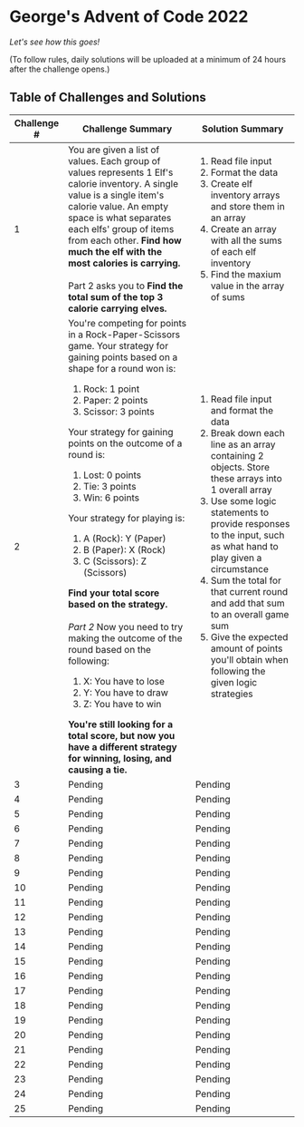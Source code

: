 # George's Advent of Code 2022

*Let's see how this goes!*

(To follow rules, daily solutions will be uploaded at a minimum of 24 hours after the challenge opens.)


## Table of Challenges and Solutions

| Challenge # | Challenge Summary | Solution Summary |
| --- | --- | --- |
1 | You are given a list of values. Each group of values represents 1 Elf's calorie inventory. A single value is a single item's calorie value. An empty space is what separates each elfs' group of items from each other. **Find how much the elf with the most calories is carrying.** <br> <br> Part 2 asks you to **Find the total sum of the top 3 calorie carrying elves.**| <ol><li>Read file input</li><li>Format the data</li><li>Create elf inventory arrays and store them in an array</li><li>Create an array with all the sums of each elf inventory</li><li>Find the maxium value in the array of sums</li></ol>
2 | You're competing for points in a Rock-Paper-Scissors game. Your strategy for gaining points based on a shape for a round won is:<ol><li>Rock: 1 point</li><li>Paper: 2 points</li><li>Scissor: 3 points</li></ol> Your strategy for gaining points on the outcome of a round is:<ol><li>Lost: 0 points</li><li>Tie: 3 points</li><li>Win: 6 points</li></ol>Your strategy for playing is:<ol><li>A (Rock): Y (Paper)</li><li>B (Paper): X (Rock)</li><li>C (Scissors): Z (Scissors)</li></ol>**Find your total score based on the strategy.** <br> <br> *Part 2* Now you need to try making the outcome of the round based on the following: <ol><li>X: You have to lose </li><li>Y: You have to draw</li><li>Z: You have to win</li></ol>**You're still looking for a total score, but now you have a different strategy for winning, losing, and causing a tie.**| <ol><li>Read file input and format the data</li><li>Break down each line as an array containing 2 objects. Store these arrays into 1 overall array</li><li>Use some logic statements to provide responses to the input, such as what hand to play given a circumstance</li><li>Sum the total for that current round and add that sum to an overall game sum</li><li>Give the expected amount of points you'll obtain when following the given logic strategies </li></ol> 
3 | Pending | Pending
4 | Pending | Pending
5 | Pending | Pending
6 | Pending | Pending
7 | Pending | Pending
8 | Pending | Pending
9 | Pending | Pending
10 | Pending | Pending
11 | Pending | Pending
12 | Pending | Pending
13 | Pending | Pending
14 | Pending | Pending
15 | Pending | Pending
16 | Pending | Pending
17 | Pending | Pending
18 | Pending | Pending
19 | Pending | Pending
20 | Pending | Pending
21 | Pending | Pending
22 | Pending | Pending
23 | Pending | Pending
24 | Pending | Pending
25 | Pending | Pending
